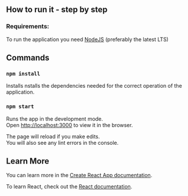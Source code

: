 ## How to run it - step by step

### Requirements:
To run the application you need <a href="https://nodejs.org/en/">NodeJS</a> (preferably the latest LTS)


## Commands

### `npm install`

Installs nstalls the dependencies needed for the correct operation of the application.
### `npm start`

Runs the app in the development mode.\
Open [http://localhost:3000](http://localhost:3000) to view it in the browser.

The page will reload if you make edits.\
You will also see any lint errors in the console.


## Learn More

You can learn more in the [Create React App documentation](https://facebook.github.io/create-react-app/docs/getting-started).

To learn React, check out the [React documentation](https://reactjs.org/).

